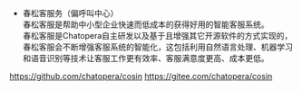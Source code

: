 

* 春松客服务（偏呼叫中心）   
春松客服是帮助中小型企业快速而低成本的获得好用的智能客服系统。   
春松客服是Chatopera自主研发以及基于且增强其它开源软件的方式实现的，春松客服会不断增强客服系统的智能化，这包括利用自然语言处理、机器学习和语音识别等技术让客服工作更有效率、客服满意度更高、成本更低。

https://github.com/chatopera/cosin
https://gitee.com/chatopera/cosin

